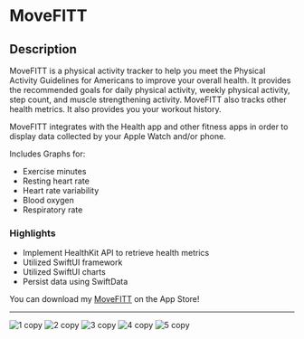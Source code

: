 # MoveFITT

## Description
MoveFITT is a physical activity tracker to help you meet the Physical Activity Guidelines for Americans to improve your overall health. It provides the recommended goals for daily physical activity, weekly physical activity, step count, and muscle strengthening activity. MoveFITT also tracks other health metrics. It also provides you your workout history.


MoveFITT integrates with the Health app and other fitness apps in order to display data collected by your Apple Watch and/or phone.

Includes Graphs for:
- Exercise minutes
- Resting heart rate
- Heart rate variability
- Blood oxygen
- Respiratory rate
 


### Highlights
- Implement HealthKit API to retrieve health metrics
- Utilized SwiftUI framework
- Utilized SwiftUI charts
- Persist data using SwiftData

You can download my [MoveFITT](https://apps.apple.com/us/app/movefitt/id6447447533) on the App Store!


***

![1 copy](https://github.com/user-attachments/assets/156e36d2-6fc5-4838-9641-acd1f83c7fe7)
![2 copy](https://github.com/user-attachments/assets/75682239-66a1-4941-add5-66d8e7504ba4)
![3 copy](https://github.com/user-attachments/assets/b1949d1e-08bc-4f6c-9667-3f25a2840726)
![4 copy](https://github.com/user-attachments/assets/29985f88-d86d-4398-8d06-c753c610e2d3)
![5 copy](https://github.com/user-attachments/assets/d70fda92-ddbc-4cf5-8547-b7aade875515)
